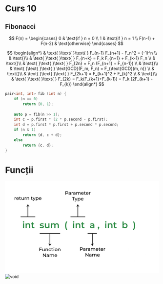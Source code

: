 # Curs 10

## Fibonacci

$$
F(n) = \begin{cases} 
0 & \text{if } n = 0 \\
1 & \text{if } n = 1 \\
F(n-1) + F(n-2) & \text{otherwise}
\end{cases}
$$


$$
\begin{align*}
& \text{ }\text{ }\text{ } F_{n-1} F_{n+1} - F_n^2 = (-1)^n \\
& \text{}\\
& \text{ }\text{ }\text{ } F_{n+k} = F_k F_{n+1} + F_{k-1} F_n \\
& \text{}\\
& \text{ }\text{ }\text{ } F_{2n} = F_n (F_{n+1} + F_{n-1}) \\
& \text{}\\
& \text{ }\text{ }\text{ } \text{GCD}(F_m, F_n) = F_{\text{GCD}(m, n)} \\
& \text{}\\
& \text{ }\text{ }\text{ } F_{2k+1} = F_{k+1}^2 + F_{k}^2 \\
& \text{}\\
& \text{ }\text{ }\text{ } F_{2k} = F_k(F_{k+1}+F_{k-1}) = F_k (2F_{k+1} - F_{k})
\end{align*}
$$

```cpp
pair<int, int> fib (int n) {
    if (n == 0)
        return {0, 1};

    auto p = fib(n >> 1);
    int c = p.first * (2 * p.second - p.first);
    int d = p.first * p.first + p.second * p.second;
    if (n & 1)
        return {d, c + d};
    else
        return {c, d};
}
```

# Funcții

![functie](https://github.com/Giulian617/Hai-la-olimpiada-2023-2024/blob/main/09/resources/image.png)
![void](https://cdn.programiz.com/sites/tutorial2program/files/cpp-function-call.png)

